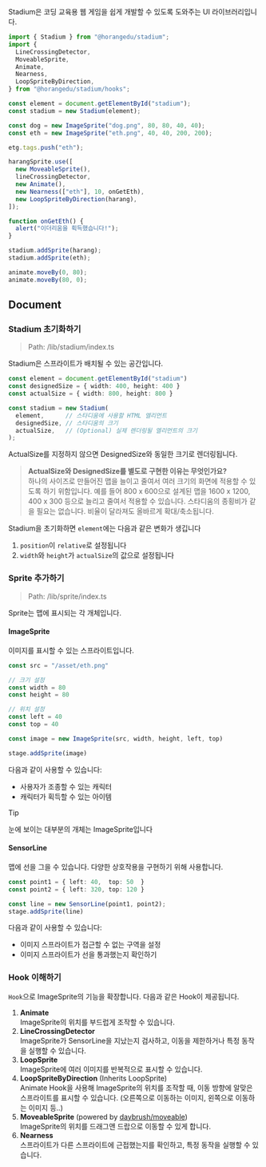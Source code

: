Stadium은 코딩 교육용 웹 게임을 쉽게 개발할 수 있도록 도와주는 UI 라이브러리입니다.

```typescript
import { Stadium } from "@horangedu/stadium";
import {
  LineCrossingDetector,
  MoveableSprite,
  Animate,
  Nearness,
  LoopSpriteByDirection,
} from "@horangedu/stadium/hooks";

const element = document.getElementById("stadium");
const stadium = new Stadium(element);

const dog = new ImageSprite("dog.png", 80, 80, 40, 40);
const eth = new ImageSprite("eth.png", 40, 40, 200, 200);

etg.tags.push("eth");

harangSprite.use([
  new MoveableSprite(),
  lineCrossingDetector,
  new Animate(),
  new Nearness(["eth"], 10, onGetEth),
  new LoopSpriteByDirection(harang),
]);

function onGetEth() {
  alert("이더리움을 획득했습니다!");
}

stadium.addSprite(harang);
stadium.addSprite(eth);

animate.moveBy(0, 80);
animate.moveBy(80, 0);
```

## Document

### Stadium 초기화하기

> Path: /lib/stadium/index.ts

Stadium은 스프라이트가 배치될 수 있는 공간입니다.

```typescript
const element = document.getElementById("stadium")
const designedSize = { width: 400, height: 400 }
const actualSize = { width: 800, height: 800 }

const stadium = new Stadium(
  element,      // 스타디움에 사용할 HTML 엘리먼트
  designedSize, // 스타디움의 크기
  actualSize,   // (Optional) 실제 렌더링될 엘리먼트의 크기
);
```

ActualSize를 지정하지 않으면 DesignedSize와 동일한 크기로 렌더링됩니다.

> **ActualSize와 DesignedSize를 별도로 구현한 이유는 무엇인가요?**   
> 하나의 사이즈로 만들어진 맵을 늘이고 줄여서 여러 크기의 화면에 적용할 수 있도록 하기 위함입니다. 예를 들어 800 x 600으로 설계된 맵을 1600 x 1200, 400 x 300 등으로 늘리고 줄여서 적용할 수 있습니다. 스타디움의 종횡비가 같을 필요는 없습니다. 비율이 달라져도 올바르게 확대/축소됩니다.

Stadium을 초기화하면 `element`에는 다음과 같은 변화가 생깁니다

1. `position`이 `relative`로 설정됩니다
2. `width`와 `height`가 `actualSize`의 값으로 설정됩니다

### Sprite 추가하기

> Path: /lib/sprite/index.ts

Sprite는 맵에 표시되는 각 개체입니다.

#### ImageSprite
이미지를 표시할 수 있는 스프라이트입니다.

```typescript
const src = "/asset/eth.png"

// 크기 설정
const width = 80
const height = 80

// 위치 설정
const left = 40
const top = 40

const image = new ImageSprite(src, width, height, left, top)

stage.addSprite(image)
```

다음과 같이 사용할 수 있습니다:

- 사용자가 조종할 수 있는 캐릭터
- 캐릭터가 획득할 수 있는 아이템

> [!TIP]   
> 눈에 보이는 대부분의 개체는 ImageSprite입니다

#### SensorLine

맵에 선을 그을 수 있습니다. 다양한 상호작용을 구현하기 위해 사용합니다. 

```typescript
const point1 = { left: 40,  top: 50  }
const point2 = { left: 320, top: 120 }

const line = new SensorLine(point1, point2);
stage.addSprite(line)
```

다음과 같이 사용할 수 있습니다:

- 이미지 스프라이트가 접근할 수 없는 구역을 설정
- 이미지 스프라이트가 선을 통과했는지 확인하기

### Hook 이해하기

`Hook`으로 ImageSprite의 기능을 확장합니다. 다음과 같은 Hook이 제공됩니다.

1. **Animate**   
ImageSprite의 위치를 부드럽게 조작할 수 있습니다.
2. **LineCrossingDetector**   
ImageSprite가 SensorLine을 지났는지 검사하고, 이동을 제한하거나 특정 동작을 실행할 수 있습니다.
3. **LoopSprite**   
ImageSprite에 여러 이미지를 반복적으로 표시할 수 있습니다.
4. **LoopSpriteByDirection** (Inherits LoopSprite)   
Animate Hook을 사용해 ImageSprite의 위치를 조작할 때, 이동 방향에 알맞은 스프라이트를 표시할 수 있습니다. (오른쪽으로 이동하는 이미지, 왼쪽으로 이동하는 이미지 등..)
5. **MoveableSprite** (powered by [daybrush/moveable](https://github.com/daybrush/moveable))   
ImageSprite의 위치를 드래그앤 드랍으로 이동할 수 있게 합니다.
6. **Nearness**   
스프라이트가 다른 스프라이트에 근접했는지를 확인하고, 특정 동작을 실행할 수 있습니다.